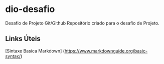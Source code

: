 # dio-desafio
Desafio de Projeto Git/Github
Repositório criado para o desafio de Projeto.

## Links Úteis
[Sintaxe Basica Markdown] (https://www.markdownguide.org/basic-syntax/)
